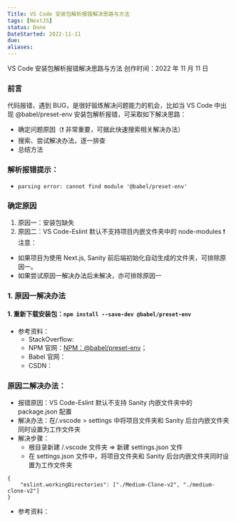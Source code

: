 ```yaml
---
Title: VS Code 安装包解析报错解决思路与方法
tags: [NextJS]
status: Done
DateStarted: 2022-11-11
due:
aliases:
---
```


VS Code 安装包解析报错解决思路与方法
创作时间：2022 年 11 月 11 日

### 前言

代码报错，遇到 BUG，是很好锻炼解决问题能力的机会，比如当 VS Code 中出现 @babel/preset-env 安装包解析报错，可采取如下解决思路：

- 确定问题原因（❗ 非常重要，可据此快速搜索相关解决办法）
- 搜索、尝试解决办法，逐一排查
- 总结方法

### 解析报错提示：

- `parsing error: cannot find module '@babel/preset-env'`

### 确定原因

1. 原因一：安装包缺失
2. 原因二：VS Code-Eslint 默认不支持项目内嵌文件夹中的 node-modules
   ❗ 注意：

- 如果项目为使用 Next.js, Sanity 前后端初始化自动生成的文件夹，可排除原因一。
- 如果尝试原因一解决办法后未解决，亦可排除原因一

### 1. 原因一解决办法

#### 1. 重新下载安装包：`npm install --save-dev @babel/preset-env`

- 参考资料：
  - StackOverflow:
  - NPM 官网：[NPM：@babel/preset-env](https://www.npmjs.com/package/@babel/preset-env)；
  - Babel 官网：
  - CSDN：

### 原因二解决办法：

- 报错原因：VS Code-Eslint 默认不支持 Sanity 内嵌文件夹中的 package.json 配置
- 解决办法：在/.vscode > settings 中将项目文件夹和 Sanity 后台内嵌文件夹同时设置为工作文件夹
- 解决步骤：
  - 根目录新建 /.vscode 文件夹 => 新建 settings.json 文件
  - 在 settings.json 文件中，将项目文件夹和 Sanity 后台内嵌文件夹同时设置为工作文件夹

```tsx
{
	"eslint.workingDirectories": ["./Medium-Clone-v2", "./medium-clone-v2"]
}
```

- 参考资料：

